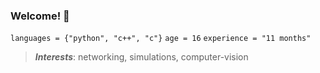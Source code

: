 ### Welcome! 🤗
`languages = {"python", "c++", "c"}`
`age = 16`
`experience = "11 months"`
> _**Interests**_: networking, simulations, computer-vision
